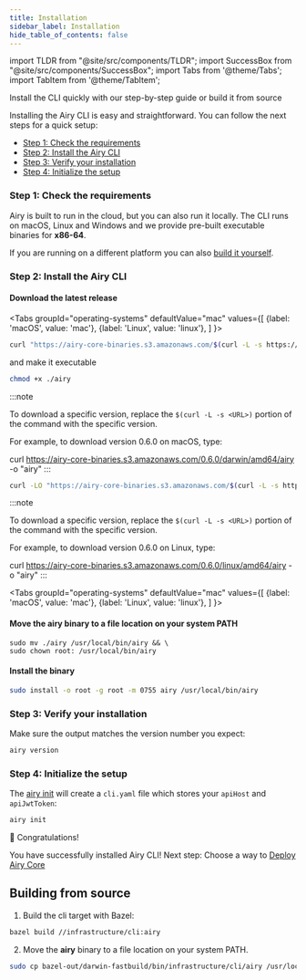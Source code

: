 ```yaml
---
title: Installation
sidebar_label: Installation
hide_table_of_contents: false
---
```


import TLDR from "@site/src/components/TLDR";
import SuccessBox from "@site/src/components/SuccessBox";
import Tabs from '@theme/Tabs';
import TabItem from '@theme/TabItem';

<TLDR>
Install the CLI quickly with our step-by-step guide or build it from source
</TLDR>

Installing the Airy CLI is easy and straightforward.
You can follow the next steps for a quick setup:

- [Step 1: Check the requirements](installation.md#step-1-check-the-requirements)
- [Step 2: Install the Airy CLI](installation.md#step-2-install-the-airy-cli)
- [Step 3: Verify your installation](installation.md#step-3-verify-your-installation)
- [Step 4: Initialize the setup](installation.md#step-4-initialize-the-setup)


### Step 1: Check the requirements

Airy is built to run in the cloud, but you can also run it locally.
The CLI runs on macOS, Linux and Windows and we provide pre-built executable binaries for **x86-64**.

If you are running on a different platform you can also [build it
yourself](installation.md#building-from-source).


### Step 2: Install the Airy CLI


#### Download the latest release

<Tabs
groupId="operating-systems"
defaultValue="mac"
values={[
{label: 'macOS', value: 'mac'},
{label: 'Linux', value: 'linux'},
]
}>
<TabItem value="mac">

```bash
curl "https://airy-core-binaries.s3.amazonaws.com/$(curl -L -s https://airy-core-binaries.s3.amazonaws.com/stable.txt)/darwin/amd64/airy" -o "airy"
```

and make it executable

```bash
chmod +x ./airy
```

:::note

To download a specific version, replace the `$(curl -L -s <URL>)` portion of the
command with the specific version.

For example, to download version 0.6.0 on macOS, type:

curl https://airy-core-binaries.s3.amazonaws.com/0.6.0/darwin/amd64/airy -o "airy"
:::
</TabItem>

<TabItem value="linux">

```bash
curl -LO "https://airy-core-binaries.s3.amazonaws.com/$(curl -L -s https://airy-core-binaries.s3.amazonaws.com/stable.txt)/linux/amd64/airy" -o "airy"
```

:::note

To download a specific version, replace the `$(curl -L -s <URL>)` portion of the command with the specific version.

For example, to download version 0.6.0 on Linux, type:

curl https://airy-core-binaries.s3.amazonaws.com/0.6.0/linux/amd64/airy -o "airy"
:::
</TabItem>
</Tabs>


<Tabs
groupId="operating-systems"
defaultValue="mac"
values={[
{label: 'macOS', value: 'mac'},
{label: 'Linux', value: 'linux'},
]
}>

<TabItem value="mac">

#### Move the **airy** binary to a file location on your system PATH

```
sudo mv ./airy /usr/local/bin/airy && \
sudo chown root: /usr/local/bin/airy
```
</TabItem>


<TabItem value="linux">

#### Install the binary

```bash
sudo install -o root -g root -m 0755 airy /usr/local/bin/airy
```

</TabItem>
</Tabs>


### Step 3: Verify your installation

Make sure the output matches the version number you expect:

```bash
airy version
```

### Step 4: Initialize the setup

The [airy init](cli/airy_init.md) will create a `cli.yaml` file which stores
your `apiHost` and `apiJwtToken`:

```bash
airy init
```

<SuccessBox>

:tada: Congratulations! 

You have successfully installed Airy CLI! Next step: Choose a way to [Deploy
Airy Core](/getting-started/deployment/introduction.md)

</SuccessBox>

## Building from source

1. Build the cli target with Bazel:

```bash
bazel build //infrastructure/cli:airy
```

2. Move the **airy** binary to a file location on your system PATH.

```bash
sudo cp bazel-out/darwin-fastbuild/bin/infrastructure/cli/airy /usr/local/bin/airy
```
